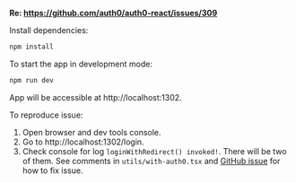 **Re: https://github.com/auth0/auth0-react/issues/309**

Install dependencies:

```sh
npm install
```

To start the app in development mode:

```sh
npm run dev
```

App will be accessible at http://localhost:1302.

To reproduce issue:

1. Open browser and dev tools console.
1. Go to http://localhost:1302/login.
1. Check console for log `loginWithRedirect() invoked!`. There will be two of them. See comments in `utils/with-auth0.tsx` and [GitHub issue](https://github.com/auth0/auth0-react/issues/309) for how to fix issue.
